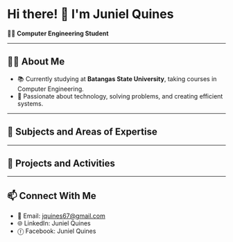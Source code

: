 # Hi there! 👋 I'm **Juniel Quines**  
👨‍💻 **Computer Engineering Student**

---

## 👩‍🎓 About Me  
- 📚 Currently studying at **Batangas State University**, taking courses in Computer Engineering.  
- 🚀 Passionate about technology, solving problems, and creating efficient systems.  

---

## 📘 Subjects and Areas of Expertise  

---

## 📂 Projects and Activities  

---

## 📫 Connect With Me  
- 📧 Email: jquines67@gmail.com 
- 🌐 LinkedIn: Juniel Quines
- ⓕ  Facebook: Juniel Quines
     
